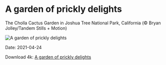 # A garden of prickly delights

The Cholla Cactus Garden in Joshua Tree National Park, California (© Bryan Jolley/Tandem Stills + Motion)

![A garden of prickly delights](https://bing.com/th?id=OHR.ChollaGarden_EN-US0706816050_UHD.jpg&rf=LaDigue_UHD.jpg&pid=hp&w=1024&h=576)

Date: 2021-04-24

Download 4k: [A garden of prickly delights](https://bing.com/th?id=OHR.ChollaGarden_EN-US0706816050_UHD.jpg&rf=LaDigue_UHD.jpg&pid=hp&w=3840&h=2160)

